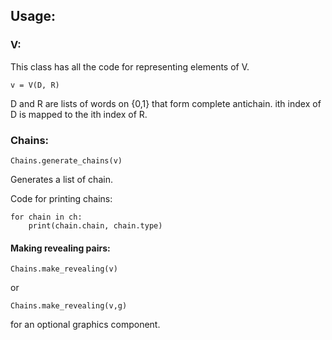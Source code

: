 ## Usage:
### V: 
This class has all the code for representing elements of V. 
``` 
v = V(D, R)
```
D and R are lists of words on {0,1} that form complete antichain. ith index of D is mapped to the ith index of R.

### Chains: 
```
Chains.generate_chains(v)
```
Generates a list of chain.

Code for printing chains:
```
for chain in ch:
    print(chain.chain, chain.type)

```

#### Making revealing pairs:
```
Chains.make_revealing(v)
```
or
```
Chains.make_revealing(v,g)
```
for an optional graphics component.
